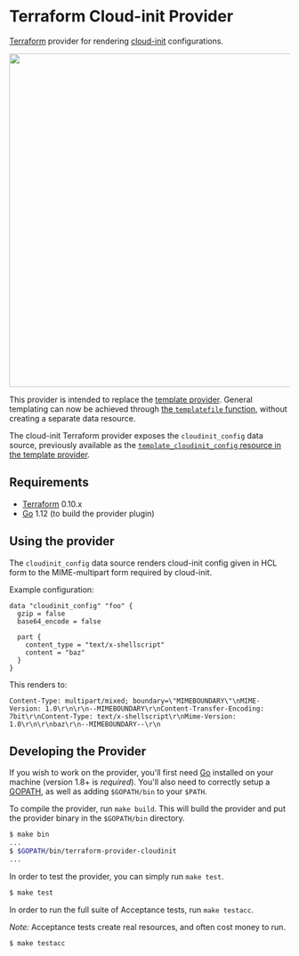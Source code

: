Terraform Cloud-init Provider
==================

[Terraform](https://www.terraform.io) provider for rendering [cloud-init](https://cloudinit.readthedocs.io) configurations.

<img src="https://cdn.rawgit.com/hashicorp/terraform-website/master/content/source/assets/images/logo-hashicorp.svg" width="600px">

This provider is intended to replace the [template provider](https://www.terraform.io/docs/providers/template/). General templating can now be achieved through [the `templatefile` function](https://www.terraform.io/docs/configuration/functions/templatefile.html), without creating a separate data resource. 

The cloud-init Terraform provider exposes the `cloudinit_config` data source, previously available as the [`template_cloudinit_config` resource in the template provider](https://www.terraform.io/docs/providers/template/d/cloudinit_config.html).

Requirements
------------

-	[Terraform](https://www.terraform.io/downloads.html) 0.10.x
-	[Go](https://golang.org/doc/install) 1.12 (to build the provider plugin)


Using the provider
----------------------

The `cloudinit_config` data source renders cloud-init config given in HCL form to the MIME-multipart form required by cloud-init.


Example configuration:
```
data "cloudinit_config" "foo" {
  gzip = false
  base64_encode = false

  part {
    content_type = "text/x-shellscript"
    content = "baz"
  }
}
```

This renders to:

```
Content-Type: multipart/mixed; boundary=\"MIMEBOUNDARY\"\nMIME-Version: 1.0\r\n\r\n--MIMEBOUNDARY\r\nContent-Transfer-Encoding: 7bit\r\nContent-Type: text/x-shellscript\r\nMime-Version: 1.0\r\n\r\nbaz\r\n--MIMEBOUNDARY--\r\n
```

Developing the Provider
---------------------------

If you wish to work on the provider, you'll first need [Go](http://www.golang.org) installed on your machine (version 1.8+ is *required*). You'll also need to correctly setup a [GOPATH](http://golang.org/doc/code.html#GOPATH), as well as adding `$GOPATH/bin` to your `$PATH`.

To compile the provider, run `make build`. This will build the provider and put the provider binary in the `$GOPATH/bin` directory.

```sh
$ make bin
...
$ $GOPATH/bin/terraform-provider-cloudinit
...
```

In order to test the provider, you can simply run `make test`.

```sh
$ make test
```

In order to run the full suite of Acceptance tests, run `make testacc`.

*Note:* Acceptance tests create real resources, and often cost money to run.

```sh
$ make testacc
```
